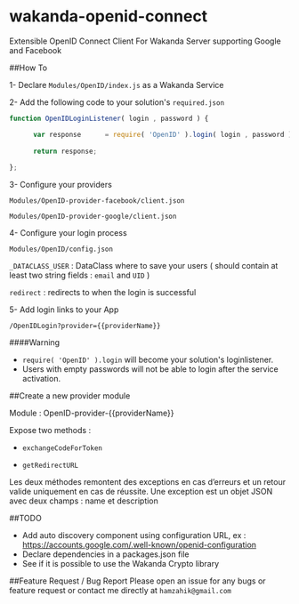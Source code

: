 # wakanda-openid-connect
Extensible OpenID Connect Client For Wakanda Server supporting Google and Facebook 

##How To

1- Declare `Modules/OpenID/index.js` as a Wakanda Service

2- Add the following code to your solution's `required.json`

```javascript
function OpenIDLoginListener( login , password ) {

      var response      = require( 'OpenID' ).login( login , password );
      
      return response;
      
};
```

3- Configure your providers

`Modules/OpenID-provider-facebook/client.json`

`Modules/OpenID-provider-google/client.json`

4- Configure your login process 

`Modules/OpenID/config.json`

`_DATACLASS_USER` : DataClass where to save your users ( should contain at least two string fields : `email` and `UID` )

`redirect` : redirects to when the login is successful

5- Add login links to your App

```
/OpenIDLogin?provider={{providerName}}
```


####Warning
- `require( 'OpenID' ).login` will become your solution's loginlistener.
- Users with empty passwords will not be able to login after the service activation.

##Create a new provider module

Module : OpenID-provider-{{providerName}}

Expose two methods :

- `exchangeCodeForToken`

- `getRedirectURL`

Les deux méthodes remontent des exceptions en cas d’erreurs et un retour valide uniquement en cas de réussite.
Une exception est un objet JSON avec deux champs : name et description

##TODO
- Add auto discovery component using configuration URL, ex : https://accounts.google.com/.well-known/openid-configuration
- Declare dependencies in a packages.json file
- See if it is possible to use the Wakanda Crypto library

##Feature Request / Bug Report
Please open an issue for any bugs or feature request or contact me directly at `hamzahik@gmail.com`

